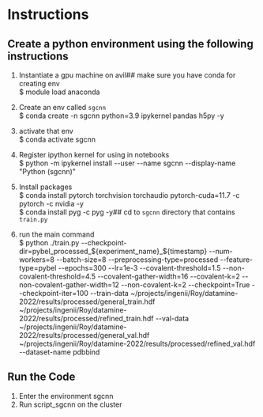# Instructions

## Create a python environment using the following instructions

1. Instantiate a gpu machine on avil## make sure you have conda for creating env<br>
$ module load anaconda

2. Create an env called `sgcnn`<br>
$ conda create -n sgcnn python=3.9 ipykernel pandas h5py -y

3. activate that env<br>
$ conda activate sgcnn

4. Register ipython kernel for using in notebooks<br>
$ python -m ipykernel install --user --name sgcnn --display-name "Python (sgcnn)"

5. Install packages<br>
$ conda install pytorch torchvision torchaudio pytorch-cuda=11.7 -c pytorch -c nvidia -y<br>
$ conda install pyg -c pyg -y## cd to `sgcnn` directory that contains `train.py`

6. run the main command<br>
$ python ./train.py --checkpoint-dir=pybel_processed_${experiment_name}_${timestamp} --num-workers=8 --batch-size=8 --preprocessing-type=processed --feature-type=pybel --epochs=300 --lr=1e-3 --covalent-threshold=1.5 --non-covalent-threshold=4.5 --covalent-gather-width=16 --covalent-k=2 --non-covalent-gather-width=12 --non-covalent-k=2 --checkpoint=True --checkpoint-iter=100 --train-data ~/projects/ingenii/Roy/datamine-2022/results/processed/general_train.hdf ~/projects/ingenii/Roy/datamine-2022/results/processed/refined_train.hdf --val-data ~/projects/ingenii/Roy/datamine-2022/results/processed/general_val.hdf ~/projects/ingenii/Roy/datamine-2022/results/processed/refined_val.hdf --dataset-name pdbbind


## Run the Code

1. Enter the environment sgcnn
2. Run script_sgcnn on the cluster
